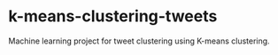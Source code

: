 # k-means-clustering-tweets

Machine learning project for tweet clustering using K-means clustering.
